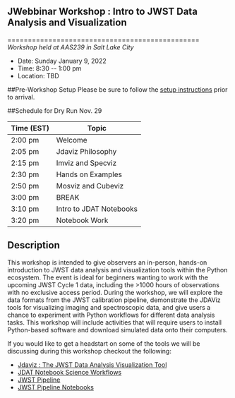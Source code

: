 ##  JWebbinar Workshop :  Intro to JWST Data Analysis and Visualization
===============================================
*Workshop held at AAS239 in Salt Lake City*

* Date: Sunday January 9, 2022
* Time: 8:30 -- 1:00 pm
* Location: TBD


##Pre-Workshop Setup
Please be sure to follow the [setup instructions](00_Installation) prior to arrival.


##Schedule for Dry Run Nov. 29

|Time (EST)     |Topic    |
|---------------|--------------------------------------|
|2:00 pm        | Welcome                              |
|2:05 pm        | Jdaviz Philosophy                    |
|2:15 pm        | Imviz and Specviz                    |
|2:30 pm        | Hands on  Examples                   |
|2:50 pm        | Mosviz and Cubeviz                   |
|3:00 pm        | BREAK                                |
|3:10 pm        | Intro to JDAT Notebooks              |
|3:20 pm        | Notebook Work                        |


## Description

This workshop is intended to give observers an in-person, hands-on introduction to JWST data analysis and visualization tools within the Python ecosystem. The event is ideal for beginners wanting to work with the upcoming JWST Cycle 1 data, including the >1000 hours of observations with no exclusive access period. During the workshop, we will explore the data formats from the JWST calibration pipeline, demonstrate the JDAViz tools for visualizing imaging and spectroscopic data, and give users a chance to experiment with Python workflows for different data analysis tasks. This workshop will include activities that will require users to install Python-based software and download simulated data onto their computers.


If you would like to get a headstart on some of the tools we will be discussing during this workshop checkout the following:

* [Jdaviz : The JWST Data Analysis Visualization Tool](jdaviz.readthedocs.io)
* [JDAT Notebook Science Workflows](https://github.com/spacetelescope/jdat_notebooks)
* [JWST Pipeline](https://jwst-docs.stsci.edu/jwst-science-calibration-pipeline-overview/jwst-science-calibration-pipeline-algorithm-documentation)
* [JWST Pipeline Notebooks](https://jwst-docs.stsci.edu/jwst-science-calibration-pipeline-overview/example-jupyter-notebooks-running-the-pipeline)
